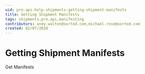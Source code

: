 ```yaml
---
uid: pro-api-help-shipments-getting-shipment-manifests
title: Getting Shipment Manifests
tags: shipments,pro,api,manifesting
contributors: andy.walton@sorted.com,michael.rose@sorted.com
created: 02/07/2020
---
```

# Getting Shipment Manifests

Get Manifests

